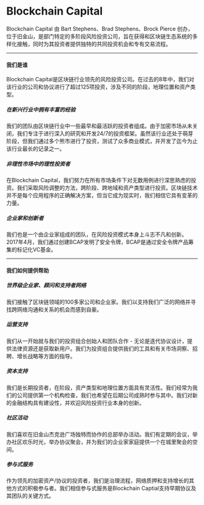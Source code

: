 # Blockchain Capital

Blockchain Capital 由 Bart Stephens、Brad Stephens、Brock Pierce 创办，位于旧金山，是部门特定的多阶段风险投资公司，旨在获得和区块链生态系统的多样化接触，同时为其投资者提供独特的共同投资机会和专有交易流程。

---

#### 我们是谁

Blockchain Capital是区块链行业领先的风险投资公司。在过去的8年中，我们对该行业的公司和协议进行了超过125项投资，涉及不同的阶段，地理位置和资产类型。

##### 在新兴行业中拥有丰富的经验

我们的团队由区块链行业中一些最早和最活跃的投资者组成。由于加密市场从未关闭，我们专注于进行深入的研究和开发24/7的投资框架。虽然该行业还处于萌芽阶段，但我们通过多个熊市进行了投资，测试了众多商业模式，并开发了迄今为止该行业最长的记录之一。

##### 非理性市场中的理性投资者

在Blockchain Capital，我们努力在所有市场条件下对无数用例进行深思熟虑的投资。我们采取风险调整的方法，跨阶段、跨地域和资产类型进行投资。区块链技术并不是每个应用程序的正确解决方案，但当它成为现实时，我们相信它具有变革的力量。

##### 企业家和创新者

我们也是一个由企业家组成的团队，在风险投资模式本身上斗志不凡和创新。2017年4月，我们通过创建BCAP发明了安全令牌，BCAP是通过安全令牌产品筹集的标记化VC基金。

---

#### 我们如何提供帮助

##### 世界级企业家、顾问和支持者网络

我们接触了区块链领域的100多家公司和企业家。我们以支持我们广泛的网络并寻找跨网络沟通和关系的机会而感到自豪。

##### 运营支持

我们从一开始就与我们的投资组合创始人和团队合作 - 无论是迭代协议设计，提供法律资源还是获取新用户。我们为投资组合提供我们的工具和有关市场洞察、招聘、增长战略等方面的指导。

##### 资本支持

我们是长期投资者，在阶段，资产类型和地理位置方面具有灵活性。我们经常为我们的公司提供第一个机构检查，我们也希望在后期公司成熟时参与其中。我们对新的金融结构具有建设性，并欢迎风险投资行业本身的创新。

##### 社区活动

我们喜欢在旧金山杰克逊广场独特而协作的总部举办活动。我们有定期的会议，举办社区欢乐时光，举办协议聚会，并为我们的企业家家庭提供一个在城里聚会的空间。

##### 参与式服务

作为领先的加密资产/协议的投资者，我们是治理流程，网络质押和支持增长的其他方式的积极参与者。我们相信参与式服务是Blockchain Captial支持早期协议及其团队的关键方式。
